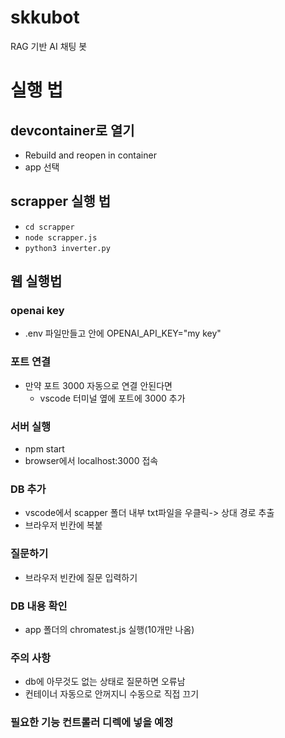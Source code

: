 # skkubot

RAG 기반 AI 채팅 봇

# 실행 법

## devcontainer로 열기
- Rebuild and reopen in container
- app 선택

## scrapper 실행 법

- `cd scrapper`
- `node scrapper.js`
- `python3 inverter.py`

## 웹 실행법

### openai key
- .env 파일만들고 안에 OPENAI_API_KEY="my key"

### 포트 연결
- 만약 포트 3000 자동으로 연결 안된다면
  - vscode 터미널 옆에 포트에 3000 추가

### 서버 실행
- npm start
- browser에서 localhost:3000 접속
  
### DB 추가
- vscode에서 scapper 폴더 내부 txt파일을 우클릭-> 상대 경로 추출
- 브라우저 빈칸에 복붙

### 질문하기
- 브라우저 빈칸에 질문 입력하기


### DB 내용 확인
- app 폴더의 chromatest.js 실행(10개만 나옴)

### 주의 사항
- db에 아무것도 없는 상태로 질문하면 오류남
- 컨테이너 자동으로 안꺼지니 수동으로 직접 끄기



### 필요한 기능 컨트롤러 디렉에 넣을 예정